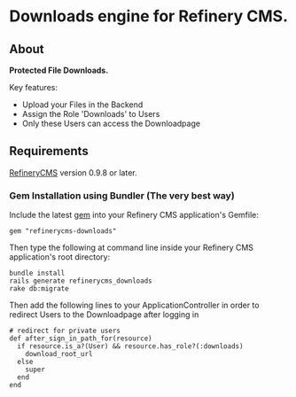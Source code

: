 # Downloads engine for Refinery CMS.
## About

__Protected File Downloads.__

Key features:

* Upload your Files in the Backend
* Assign the Role 'Downloads' to Users
* Only these Users can access the Downloadpage

## Requirements

[RefineryCMS](http://refinerycms.com) version 0.9.8 or later.

### Gem Installation using Bundler (The very best way)

Include the latest [gem](http://rubygems.org/gems/refinerycms-downloads) into your Refinery CMS application's Gemfile:

    gem "refinerycms-downloads"

Then type the following at command line inside your Refinery CMS application's root directory:

    bundle install
    rails generate refinerycms_downloads
    rake db:migrate                     
    
Then add the following lines to your ApplicationController in order to redirect Users to the Downloadpage after logging in
    
    # redirect for private users
    def after_sign_in_path_for(resource)
      if resource.is_a?(User) && resource.has_role?(:downloads)
        download_root_url 
      else
        super
      end
    end
